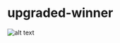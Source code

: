 # upgraded-winner

![alt text](http://www.andrewdossantos.com/Screenshots/WumpusHunter/1.jpg "Wumpus Boyz")

